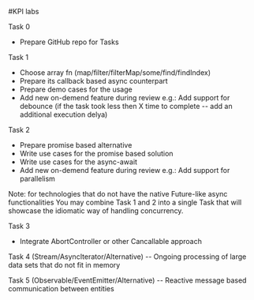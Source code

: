 #KPI labs 


Task 0
  * Prepare GitHub repo for Tasks

  Task 1
  * Choose array fn (map/filter/filterMap/some/find/findIndex)
  * Prepare its callback based async counterpart
  * Prepare demo cases for the usage
  * Add new on-demend feature during review
    e.g.: Add support for debounce (if the task took less then X time to
    complete -- add an additional execution delya)

  Task 2
  * Prepare promise based alternative
  * Write use cases for the promise based solution
  * Write use cases for the async-await
  * Add new on-demend feature during review
    e.g.: Add support for parallelism

  Note: for technologies that do not have the native Future-like async functionalities
  You may combine Task 1 and 2 into a single Task that will showcase the idiomatic way of handling concurrency.

  Task 3
  * Integrate AbortController or other Cancallable approach

  Task 4 (Stream/AsyncIterator/Alternative) -- Ongoing processing of large data sets that do not fit in memory

  Task 5 (Observable/EventEmitter/Alternative) -- Reactive message based communication between entities
